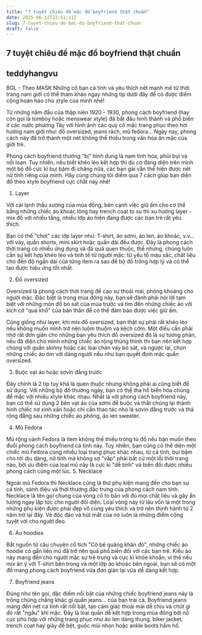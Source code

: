 ```yaml
---
title: "7 tuyệt chiêu để mặc đồ boyfriend thật chuẩn"
date: 2025-06-12T22:51:11Z
slug: 7-tuyet-chieu-de-mac-do-boyfriend-that-chuan
draft: false
---
```


## 7 tuyệt chiêu để mặc đồ boyfriend thật chuẩn

## teddyhangvu

BGL - Theo MASK
Những cô bạn cá tính và yêu thích nét mạnh mẽ từ thời trang nam giới có thể tham khảo ngay những tip dưới đây để có được điểm cộng hoản hảo cho xtyle của mình nhé!

Từ những năm đầu của thập niên 1920 - 1930, phong cách boyfriend (hay còn gọi là tomboy hoặc menswear xtyle) đã bắt đầu hình thành và phổ biến ở các nước phương Tây với hình ảnh các quý cô mặc trang phục theo hơi hướng nam giới như: đồ oversized, jeans rách, mũ fedora... Ngày nay, phong cách này đã trở thành một nét không thể thiếu trong văn hóa ăn mặc của giới trẻ. 

Phong cách boyfriend thường "bị" hình dung là nam tính hóa, phủi bụi và nổi loạn. Tuy nhiên, nếu biết khéo léo kết hợp thì dù có đang diện trên mình một bộ đồ cực kì bụi bặm đi chăng nữa, các bạn gái vẫn thể hiện được nét nữ tính riêng của mình. Hãy cùng chúng tôi điểm qua 7 cách giúp bạn diện đồ theo xtyle boyfriend cực chất này nhé!

1. Layer

Với cái lạnh thấu xương của mùa đông, bên cạnh việc giữ ấm cho cơ thể bằng những chiếc áo khoác lông hay trench coat to sụ thì xu hướng layer - mix đồ với nhiều tầng, nhiều lớp áo hiện đang được các bạn trẻ rất yêu thích. 

Bạn có thể "chơi" các lớp layer như: T-shirt, áo sơmi, áo len, áo khoác, v.v... với váy, quần shorts, mini skirt hoặc quần dài đều được. Đây là phong cách thời trang có nhiều ứng dụng và đã quá quen thuộc, thế nhưng, chúng luôn cần sự kết hợp khéo léo và tinh tế từ người mặc: từ yếu tố màu sắc, chất liệu cho đến độ ngắn dài của từng item ra sao để bộ đồ trông hợp lý và có thể tạo được hiệu ứng tốt nhất. 

2. Đồ oversized

Oversized là phong cách thời trang đề cao sự thoải mái, phóng khoáng cho người mặc. Đặc biệt là trong mùa đông này, bạn sẽ đành phải nói lời tạm biệt với những món đồ bó sát của mùa trước và tìm đến những chiếc áo với kích cỡ "quá khổ" của bản thân để có thể đảm bảo được việc giữ ấm.

Cũng giống như layer, khi mix đồ oversized, bạn thật sự phải rất khéo léo nếu không muốn mình trở nên luộm thuộm và kệch cỡm. Một điều cần phải nhớ rất đơn giản cho những bạn yêu thích đồ oversized đó là sự tương phản, nếu đã diện cho mình những chiếc áo rộng thùng thình thì bạn nên kết hợp chúng với quần skinny hoặc các loại chân váy bó sát, và ngược lại, chọn những chiếc áo ôm với dáng người nếu như bạn quyết định mặc quần oversized. 

3. Buộc vạt áo hoặc sơvin đằng trước

Đây chính là 2 tip tuy khá là quen thuộc nhưng không phải ai cũng biết để sử dụng. Với những bộ đồ thường ngày, bạn có thể tha hồ biến hóa chúng để mặc với nhiều xtyle khác nhau. Nhất là với phong cách boyfriend này, bạn có thể sử dụng 2 bên vạt áo của sơmi để buộc và thắt chúng lại thành hình chiếc nơ xinh xắn hoặc chỉ cần thao tác nhỏ là sơvin đằng trước và thả rông đằng sau những chiếc áo phông, áo len sweater.

4. Mũ Fedora

Mũ rộng vành Fedora là item không thể thiếu trong tủ đồ nếu bạn muốn theo đuổi phong cách boyfriend cá tính này. Tuy nhiên, bạn cũng có thể diện một chiếc mũ Fedora cùng nhiều loại trang phục khác nhau, từ cá tính, bụi bặm cho tới dịu dàng, nữ tính mà không sợ "vấp" phải bất cứ một lỗi thời trang nào, bởi ưu điểm của loại mũ này là cực kì "dễ tính" và biến đổi được nhiều phong cách cùng một lúc.
5. Necklace

Ngoài mũ Fedora thì Necklace cũng là thứ phụ kiện mang đến cho bạn sự cá tính, sành điệu và thời thượng đặc trưng của phong cách nam tính. Necklace là tên gọi chung của vòng cổ to bản với đủ mọi chất liệu và gây ấn tượng ngay lập tức cho người đối diện. Loại vòng này từ lâu vốn là một trong những phụ kiện được phái đẹp vô cùng yêu thích và trở nên thịnh hành từ 2 năm trở lại đây. Vẻ độc đáo và hút mắt của nó luôn là những điểm cộng tuyệt vời cho người đeo.

6. Áo hoodies

Bắt nguồn từ câu chuyện cổ tích "Cô bé quàng khăn đỏ", những chiếc áo hoodie có gắn liền mũ đã trở nên quá phổ biến đối với các bạn trẻ. Kiểu áo này mang đến cho người mặc sự trẻ trung và cực kì khỏe khoắn, vì thế nếu mix ăn ý với T-shirt bên trong và một lớp áo khoác bên ngoài, bạn sẽ có một đồ mang phong cách boyfriend vừa đơn giản lại vừa dễ dàng kết hợp.

7. Boyfriend jeans

Đúng như tên gọi, đặc điểm nổi bật của những chiếc boyfriend jeans này là trông chúng chẳng khác gì quần jeans... của bạn trai cả. Boyfriend jeans mang đến nét cá tính rất nổi bật, tạo cảm giác thoải mái dễ chịu và chút gì đó rất "ngầu" khi mặc. Đây là loại quần dễ kết hợp trong mùa đông bởi nó cực phù hợp với những trang phục như áo len dáng thụng, biker jacket, trench coat hay giày đế bệt, guốc mũi nhọn hoặc ankle boots hầm hố.